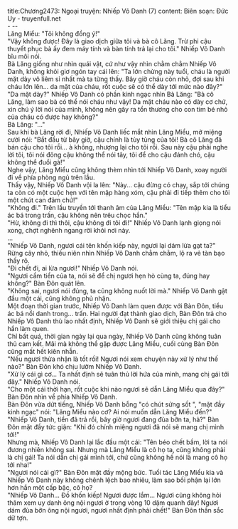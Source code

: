 title:Chương2473: Ngoại truyện: Nhiếp Vô Danh (7)
content:
Biên soạn: Đức Uy - truyenfull.net<br>- --<br>Lăng Miểu: "Tôi không đồng ý!"<br>"Vậy không được! Đây là giao dịch giữa tôi và bà cô Lăng. Trừ phi cậu thuyết phục bà ấy đem máy tính và bàn tính trả lại cho tôi." Nhiếp Vô Danh bĩu môi nói.<br>Bà Lăng giống như nhìn quái vật, cứ như vậy nhìn chằm chằm Nhiếp Vô Danh, không khỏi giơ ngón tay cái lên: "Ta lớn chừng này tuổi, cháu là người mặt dày vô liêm sỉ nhất mà ta từng thấy. Bây giờ cháu còn nhỏ, đợi sau khi cháu lớn lên... da mặt của cháu, rốt cuộc sẽ có thể dày tới mức nào đây?"<br>"Da mặt dày?" Nhiếp Vô Danh có phần kinh ngạc nhìn Bà Lăng: "Bà cô Lăng, làm sao bà có thể nói cháu như vậy! Da mặt cháu nào có dày cơ chứ, xin chú ý lời nói của mình, không nên gây ra tổn thương cho con tim bé nhỏ của cháu có được hay không?"<br>Bà Lăng: "..."<br>Sau khi bà Lăng rời đi, Nhiếp Vô Danh liếc mắt nhìn Lăng Miểu, mở miệng cười nói: "Bắt đầu từ bây giờ, cậu chính là tùy tùng của tôi! Bà cô Lăng đã bán cậu cho tôi rồi... à không, nhượng lại cho tôi rồi. Sau này cậu phải nghe lời tôi, tôi nói đông cậu không thể nói tây, tôi để cho cậu đánh chó, cậu không thể đuổi gà!"<br>Nghe vậy, Lăng Miểu cũng không thèm nhìn tới Nhiếp Vô Danh, xoay người đi về phía phòng ngủ trên lầu.<br>Thấy vậy, Nhiếp Vô Danh vội la lên: "Này... cậu đừng có chạy, sắp tới chúng ta còn có một cuộc hẹn với tên mập hàng xóm, cậu phải đi tiếp thêm cho tôi một chút can đảm chứ!"<br>"Không đi." Trên lầu truyền tới thanh âm của Lăng Miểu: "Tên mập kia là tiểu ác bá trong trấn, cậu không nên trêu chọc hắn."<br>"Hừ, không đi thì thôi, cậu không đi tôi đi!" Nhiếp Vô Danh lạnh giọng nói xong, chợt nghênh ngang rời khỏi nơi này.<br>...<br>"Nhiếp Vô Danh, ngươi cái tên khốn kiếp này, ngươi lại dám lừa gạt ta?" Rừng cây nhỏ, thiếu niên nhìn Nhiếp Vô Danh chằm chằm, lộ ra vẻ tàn bạo thấy rõ.<br>"Đi chết đi, ai lừa ngươi!" Nhiếp Vô Danh nói.<br>"Ngươi cầm tiền của ta, nói sẽ để chị ngươi hẹn hò cùng ta, đúng hay không?" Bàn Đôn quát lên.<br>"Không sai, ngươi nói đúng, ta cũng không nuốt lời mà." Nhiếp Vô Danh gật đầu một cái, cũng không phủ nhận.<br>Một đoạn thời gian trước, Nhiếp Vô Danh làm quen được với Bàn Đôn, tiểu ác bá nổi danh trong... trấn. Hai người đạt thành giao dịch, Bàn Đôn trả cho Nhiếp Vô Danh thù lao nhất định, Nhiếp Vô Danh sẽ giới thiệu chị gái cho hắn làm quen.<br>Chỉ bất quá, thời gian ngày lại qua ngày, Nhiếp Vô Danh cũng không tuân thủ cam kết. Mãi mà không thể gặp được Lăng Miểu, cuối cùng Bàn Đôn cũng mất hết kiên nhẫn.<br>"Nếu ngươi thừa nhận là tốt rồi! Ngươi nói xem chuyện này xử lý như thế nào?" Bàn Đôn khó chịu lườm Nhiếp Vô Danh.<br>"Xử lý cái gì cơ... Ta nhất định sẽ tuân thủ lời hứa của mình, mang chị gái tới đây." Nhiếp Vô Danh nói.<br>"Cho một cái thời hạn, rốt cuộc khi nào ngươi sẽ dẫn Lăng Miểu qua đây?" Bàn Đôn nhìn về phía Nhiếp Vô Danh.<br>Bàn Đôn vừa dứt tiếng, Nhiếp Vô Danh bỗng "có chút sửng sốt ", "mặt đầy kinh ngạc" nói: "Lăng Miểu nào cơ? Ai nói muốn dẫn Lăng Miểu đến?"<br>"Nhiếp Vô Danh, tiền đã trả rồi, bây giờ ngươi đang đùa bỡn ta, hả?" Bàn Đôn mặt đầy tức giận: "Khi đó chính miệng ngươi đã nói sẽ mang chị mình tới!"<br>Nhưng mà, Nhiếp Vô Danh lại lắc đầu một cái: "Tên béo chết bầm, lời ta nói đương nhiên không sai. Nhưng mà Lăng Miểu là cô họ ta, cũng không phải là chị gái! Ta nói dẫn chị gái mình tới, chứ cũng không hề nói là mang cô họ tới nha!"<br>"Ngươi nói cái gì?" Bàn Đôn mặt đầy mộng bức. Tuổi tác Lăng Miểu kia và Nhiếp Vô Danh này không chênh lệch bao nhiêu, làm sao bối phận lại lớn hơn hắn một cấp bậc, cô họ?<br>"Nhiếp Vô Danh... Đồ khốn kiếp! Ngươi được lắm... Ngươi cũng không hỏi thăm xem uy danh ông nội ngươi ở trong vòng 10 dặm quanh đây! Ngươi dám đùa bỡn ông nội ngươi, ngươi nhất định phải chết!" Bàn Đôn thần sắc dữ tợn.